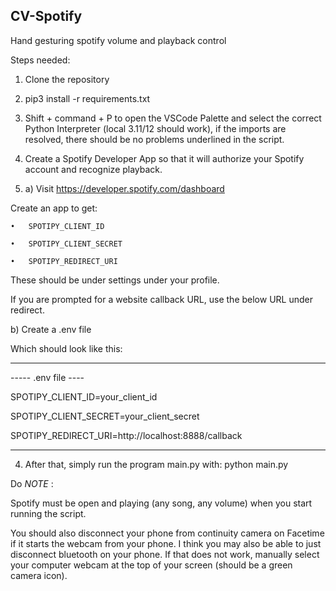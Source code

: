 ## CV-Spotify

Hand gesturing spotify volume and playback control

Steps needed:

1. Clone the repository
   
2. pip3 install -r requirements.txt

3. Shift + command + P to open the VSCode Palette and select the correct Python Interpreter (local 3.11/12 should work), if the imports are resolved, there should be no problems underlined in the script. 

4. Create a Spotify Developer App so that it will authorize your Spotify account and recognize playback.
5. a) Visit https://developer.spotify.com/dashboard
   
Create an app to get:

	•	SPOTIPY_CLIENT_ID

	•	SPOTIPY_CLIENT_SECRET

	•	SPOTIPY_REDIRECT_URI

 These should be under settings under your profile. 

 If you are prompted for a website callback URL, use the below URL under redirect.

  b) Create a .env file

Which should look like this:
***
 ----- .env file ----

SPOTIPY_CLIENT_ID=your_client_id

SPOTIPY_CLIENT_SECRET=your_client_secret

SPOTIPY_REDIRECT_URI=http://localhost:8888/callback

***
4. After that, simply run the program main.py with:
   python main.py

Do _NOTE_ :

Spotify must be open and playing (any song, any volume) when you start running the script. 

You should also disconnect your phone from continuity camera on Facetime if it starts the webcam from your phone. I think you may also be able to just disconnect bluetooth on your phone. If that does not work, manually select your computer webcam at the top of your screen (should be a green camera icon). 
